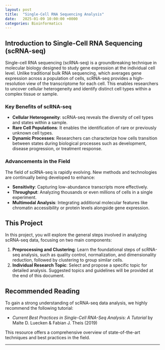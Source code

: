 ```yaml
---
layout: post
title:  "Single-Cell RNA Sequencing Analysis"
date:   2025-01-09 10:00:00 +0000
categories: Bioinformatics
---
```




## **Introduction to Single-Cell RNA Sequencing (scRNA-seq)**

Single-cell RNA sequencing (scRNA-seq) is a groundbreaking technique in molecular biology designed to study gene expression at the individual cell level. Unlike traditional bulk RNA sequencing, which averages gene expression across a population of cells, scRNA-seq provides a high-resolution view of the transcriptome for each cell. This enables researchers to uncover cellular heterogeneity and identify distinct cell types within a complex tissue or sample.

### **Key Benefits of scRNA-seq**
- **Cellular Heterogeneity**: scRNA-seq reveals the diversity of cell types and states within a sample.
- **Rare Cell Populations**: It enables the identification of rare or previously unknown cell types.
- **Dynamic Processes**: Researchers can characterize how cells transition between states during biological processes such as development, disease progression, or treatment response.

### **Advancements in the Field**
The field of scRNA-seq is rapidly evolving. New methods and technologies are continually being developed to enhance:
- **Sensitivity**: Capturing low-abundance transcripts more effectively.
- **Throughput**: Analyzing thousands or even millions of cells in a single experiment.
- **Multimodal Analysis**: Integrating additional molecular features like chromatin accessibility or protein levels alongside gene expression.

## **This Project**
In this project, you will explore the general steps involved in analyzing scRNA-seq data, focusing on two main components:

1. **Preprocessing and Clustering**: Learn the foundational steps of scRNA-seq analysis, such as quality control, normalization, and dimensionality reduction, followed by clustering to group similar cells.
2. **Individual Research Topic**: Select and propose a specific topic for detailed analysis. Suggested topics and guidelines will be provided at the end of this document.

## **Recommended Reading**
To gain a strong understanding of scRNA-seq data analysis, we highly recommend the following tutorial:

- *Current Best Practices in Single-Cell RNA-Seq Analysis: A Tutorial* by Malte D. Luecken & Fabian J. Theis (2019)

This resource offers a comprehensive overview of state-of-the-art techniques and best practices in the field.

---




